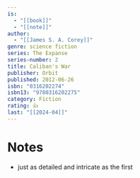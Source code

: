 ```yaml
---
is:
  - "[[book]]"
  - "[[note]]"
author:
  - "[[James S. A. Corey]]"
genre: science fiction
series: The Expanse
series-number: 2
title: Caliban's War
publisher: Orbit
published: 2012-06-26
isbn: "0316202274"
isbn13: "9780316202275"
category: Fiction
rating: 👍
last: "[[2024-04]]"
---
```

# Notes
- just as detailed and intricate as the first